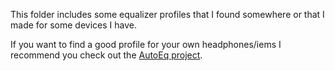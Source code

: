 This folder includes some equalizer profiles that I found somewhere or that I made for some devices I have.

If you want to find a good profile for your own headphones/iems I recommend you check out the [AutoEq project](https://github.com/jaakkopasanen/AutoEq).
